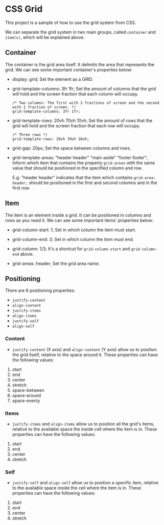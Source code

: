 # CSS Grid

This project is a sample of how to use the grid system from CSS.

We can separate the grid system in two main groups, called `container` and `item(s)`, which will be
explained above.


## Container

The container is the grid area itself. It delimits the area that represents the grid.
We can see some important container's properties below:

- display: grid;
  Set the element as a GRID.

- grid-template-columns: 3fr 1fr;
  Set the amount of columns that the grid will hold and the screen fraction that each column will occupy.
  
  ```
  /* Two columns: The first with 3 fractions of screen and the second with 1 fraction of screen. */
  grid-template-columns: 3fr 1fr;
  ```

- grid-template-rows: 20vh 70vh 10vh;
  Set the amount of rows that the grid will hold and the screen fraction that each row will occupy.

  ```
  /* Three rows */
  grid-template-rows: 20vh 70vh 10vh;
  ```

- grid-gap: 20px;
  Set the space between columns and rows.

- grid-template-areas: "header header"
                       "main aside"
                       "footer footer";
  Inform which item that contains the property `grid-areas` with the same value that should be positioned
  in the specified column and row.

  E.g: "header header" indicates that the item which contains `grid-area: header;`  should be positioned
  in the first and second columns and in the first row.
  

## Item

The item is an element inside a grid. It can be positioned in columns and rows as you need it.
We can see some important items' properties below:

- grid-column-start: 1;
  Set in which column the item must start.

- grid-column-end: 3;
  Set in which column the item must end.

- grid-column: 1/3;
  It's a shortcut for `grid-column-start` and `grid-column-end` above.

- grid-areas: header;
  Set the grid area name.



## Positioning

There are 6 positioning properties:

-  `justify-content`
-  `align-content`
-  `justify-items`
-  `align-items`
-  `justify-self`
-  `align-self`

### Content

-  `justify-content` (X axis) and `align-content` (Y axis) allow us to position the grid itself, relative to the space around it. These properties can have the following values:

1. start
2. end
3. center
4. stretch
5. space-between
6. space-around
7. space-evenly

### Items

-  `justify-items` and `align-items` allow us to position all the grid's items, relative to the available space the inside cell where the item is in. These properties can have the following values:

1. start
2. end
3. center
4. stretch

### Self

-  `justify-self` and `align-self` allow us to position a specific item, relative to the available space inside the cell where the item is in. These properties can have the following values:

1. start
2. end
3. center
4. stretch